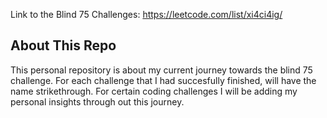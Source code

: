 


Link to the Blind 75 Challenges: https://leetcode.com/list/xi4ci4ig/

## About This Repo

This personal repository is about my current journey towards the blind 75 challenge.
For each challenge that I had succesfully finished, will have the name strikethrough.
For certain coding challenges I will be adding my personal insights through out this journey.



